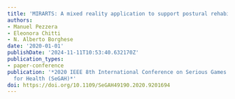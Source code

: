 ```yaml
---
title: 'MIRARTS: A mixed reality application to support postural rehabilitation'
authors:
- Manuel Pezzera
- Eleonora Chitti
- N. Alberto Borghese
date: '2020-01-01'
publishDate: '2024-11-11T10:53:40.632170Z'
publication_types:
- paper-conference
publication: '*2020 IEEE 8th International Conference on Serious Games and Applications
  for Health (SeGAH)*'
doi: https://doi.org/10.1109/SeGAH49190.2020.9201694
---
```

